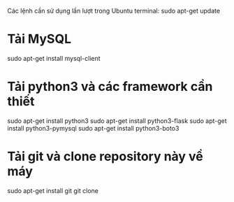 Các lệnh cần sử dụng lần lượt trong Ubuntu terminal:
sudo apt-get update

# Tải MySQL
sudo apt-get install mysql-client

# Tải python3 và các framework cần thiết
sudo apt-get install python3
sudo apt-get install python3-flask
sudo apt-get install python3-pymysql
sudo apt-get install python3-boto3

# Tải git và clone repository này về máy
sudo apt-get install git
git clone
